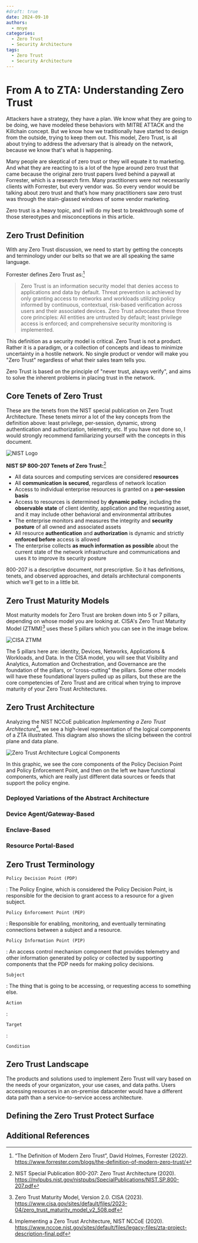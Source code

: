 ```yaml
---
#draft: true
date: 2024-09-10
authors:
  - mnye
categories:
  - Zero Trust
  - Security Architecture
tags:
  - Zero Trust
  - Security Architecture
---
```


# From A to ZTA: Understanding Zero Trust

Attackers have a strategy, they have a plan.  We know what they are going to be doing, we have modeled these behaviors with MITRE ATTACK and the Killchain concept.  But we know how we traditionally have started to design from the outside, trying to keep them out.  This model, Zero Trust, is all about trying to address the adversary that is already on the network, because we know that's what is happening.

<!-- more -->
Many people are skeptical of zero trust or they will equate it to marketing. And what they are reacting to is a lot of the hype around zero trust that came because the original zero trust papers lived behind a paywall at Forrester, which is a research firm.  Many practitioners were not necessarily clients with Forrester, but every vendor was.  So every vendor would be talking about zero trust and that’s how many practitioners saw zero trust was through the stain-glassed windows of some vendor marketing.

Zero trust is a heavy topic, and I will do my best to breakthrough some of those stereotypes and misconceptions in this article.

## Zero Trust Definition

With any Zero Trust discussion, we need to start by getting the concepts and terminology under our belts so that we are all speaking the same language.

Forrester defines Zero Trust as:[^1]

> Zero Trust is an information security model that denies access to applications and data by default. Threat prevention is achieved by only granting access to networks and workloads utilizing policy informed by continuous, contextual, risk-based verification across users and their associated devices. Zero Trust advocates these three core principles: All entities are untrusted by default; least privilege access is enforced; and comprehensive security monitoring is implemented.

This definition as a security model is critical.  Zero Trust is not a product.  Rather it is a paradigm, or a collection of concepts and ideas to minimize uncertainty in a hostile network.  No single product or vendor will make you "Zero Trust" regardless of what their sales team tells you.

Zero Trust is based on the principle of "never trust, always verify", and aims to solve the inherent problems in placing trust in the network.  

## Core Tenets of Zero Trust

These are the tenets from the NIST special publication on Zero Trust Architecture.  These tenets mirror a lot of the key concepts from the definition above: least privilege, per-session, dynamic, strong authentication and authorization, telemetry, etc.  If you have not done so, I would strongly recommend familiarizing yourself with the concepts in this document.

![NIST Logo](../../assets/images/nist.png)

**NIST SP 800-207 Tenets of Zero Trust:**[^2]

- All data sources and computing services are considered **resources**
- All **communication is secured**, regardless of network location
- Access to individual enterprise resources is granted on a **per-session basis**
- Access to resources is determined by **dynamic policy**, including the **observable state** of client identity, application and the requesting asset, and it may include other behavioral and environmental attributes
- The enterprise monitors and measures the integrity and **security posture** of all owned and associated assets
- All resource **authentication** and **authorization** is dynamic and strictly **enforced before** access is allowed
- The enterprise collects **as much information as possible** about the current state of the network infrastructure and communications and uses it to improve its security posture

800-207 is a descriptive document, not prescriptive.  So it has definitions, tenets, and observed approaches, and details architectural components which we'll get to in a little bit.

## Zero Trust Maturity Models

Most maturity models for Zero Trust are broken down into 5 or 7 pillars, depending on whose model you are looking at.  CISA's Zero Trust Maturity Model (ZTMM)[^3] uses these 5 pillars which you can see in the image below.

![CISA ZTMM](../../assets/images/zt-cisa-ztmm.png)

The 5 pillars here are: identity, Devices, Networks, Applications & Workloads, and Data.  In the CISA model, you will see that Visibility and Analytics, Automation and Orchestration, and Governance are the foundation of the pillars, or "cross-cutting" the pillars.  Some other models will have these foundational layers pulled up as pillars, but these are the core competencies of Zero Trust and are critical when trying to improve maturity of your Zero Trust Architectures.

## Zero Trust Architecture

Analyzing the NIST NCCoE publication *Implementing a Zero Trust Architecture*[^4], we see a high-level representation of the logical components of a ZTA illustrated.  This diagram also shows the slicing between the control plane and data plane.

![Zero Trust Architecture Logical Components](../../assets/images/zt-arch-logical.png) 

In this graphic, we see the core components of the Policy Decision Point and Policy Enforcement Point, and then on the left we have functional components, which are really just different data sources or feeds that support the policy engine.

### Deployed Variations of the Abstract Architecture

### Device Agent/Gateway-Based

### Enclave-Based

### Resource Portal-Based

### 

## Zero Trust Terminology

`Policy Decision Point (PDP)`

: The Policy Engine, which is considered the Policy Decision Point, is responsible for the decision to grant access to a resource for a given subject.

`Policy Enforcement Point (PEP)`

: Responsible for enabling, monitoring, and eventually terminating connections between a subject and a resource.

`Policy Information Point (PIP)`

: An access control mechanism component that provides telemetry and other information generated by policy or collected by supporting components that the PDP needs for making policy decisions.

`Subject`

: The thing that is going to be accessing, or requesting access to something else.

`Action`

: 

`Target`

: 

`Condition`

## Zero Trust Landscape

The products and solutions used to implement Zero Trust will vary based on the needs of your organizaton, your use cases, and data paths.  Users accessing resources in an on-premise datacenter would have a different data path than a service-to-service access architecture.  

## Defining the Zero Trust Protect Surface


## Additional References

[^1]:
    “The Definition of Modern Zero Trust”, David Holmes, Forrester (2022). <https://www.forrester.com/blogs/the-definition-of-modern-zero-trust/>
[^2]:
    NIST Special Publication 800-207: Zero Trust Architecture (2020). <https://nvlpubs.nist.gov/nistpubs/SpecialPublications/NIST.SP.800-207.pdf>
[^3]:
    Zero Trust Maturity Model, Version 2.0.  CISA (2023). <https://www.cisa.gov/sites/default/files/2023-04/zero_trust_maturity_model_v2_508.pdf>
[^4]:
    Implementing a Zero Trust Architecture, NIST NCCoE (2020). <https://www.nccoe.nist.gov/sites/default/files/legacy-files/zta-project-description-final.pdf>
[^5]:
    NSTAC Report to the President on Zero Trust and Trusted Identity Management (2022). <https://www.cisa.gov/sites/default/files/publications/NSTAC%20Report%20to%20the%20President%20on%20Zero%20Trust%20and%20Trusted%20Identity%20Management.pdf>
[^6]:
    CSA Defining the Zero Trust Protect Surface (2024). <https://cloudsecurityalliance.org/artifacts/defining-the-zero-trust-protect-surface>
    
